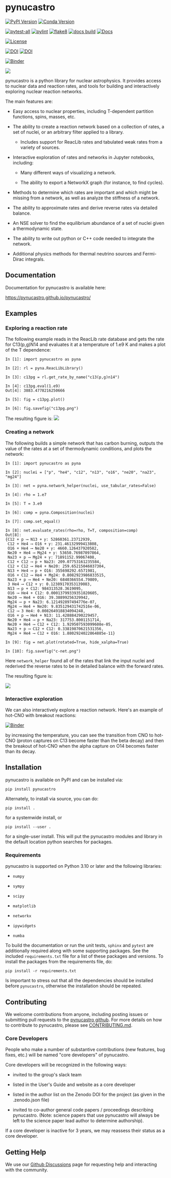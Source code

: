 # pynucastro

[![PyPI Version](https://img.shields.io/pypi/v/pynucastro)](https://pypi.org/project/pynucastro)
[![Conda Version](https://img.shields.io/conda/vn/conda-forge/pynucastro.svg)](https://anaconda.org/conda-forge/pynucastro)

[![pytest-all](https://github.com/pynucastro/pynucastro/actions/workflows/pytest-all.yml/badge.svg?branch=main)](https://github.com/pynucastro/pynucastro/actions/workflows/pytest-all.yml)
[![pylint](https://github.com/pynucastro/pynucastro/actions/workflows/pylint.yml/badge.svg?branch=main)](https://github.com/pynucastro/pynucastro/actions/workflows/pylint.yml)
[![flake8](https://github.com/pynucastro/pynucastro/actions/workflows/flake8.yml/badge.svg?branch=main)](https://github.com/pynucastro/pynucastro/actions/workflows/flake8.yml)
[![docs build](https://github.com/pynucastro/pynucastro/actions/workflows/docs-test.yml/badge.svg)](https://github.com/pynucastro/pynucastro/actions/workflows/docs-test.yml)
[![Docs](https://github.com/pynucastro/pynucastro/workflows/github%20pages/badge.svg)](http://pynucastro.github.io/pynucastro/)

[![License](https://img.shields.io/badge/License-BSD%203--Clause-blue.svg)](https://opensource.org/licenses/BSD-3-Clause)

[![DOI](http://joss.theoj.org/papers/10.21105/joss.00588/status.svg)](https://doi.org/10.21105/joss.00588)
[![DOI](https://zenodo.org/badge/DOI/10.5281/zenodo.1202434.svg)](https://doi.org/10.5281/zenodo.1202434)

[![Binder](https://mybinder.org/badge_logo.svg)](https://mybinder.org/v2/gh/pynucastro/pynucastro/main?filepath=examples%2Fpynucastro-examples.ipynb)


![](https://raw.githubusercontent.com/pynucastro/pynucastro/main/logo/logo.png)

pynucastro is a python library for nuclear astrophysics.  It provides
access to nuclear data and reaction rates, and tools for building
and interactively exploring nuclear reaction networks.

The main features are:

  * Easy access to nuclear properties, including T-dependent partition
    functions, spins, masses, etc.

  * The ability to create a reaction network based on a collection of
    rates, a set of nuclei, or an arbitrary filter applied to a
    library.

    * Includes support for ReacLib rates and tabulated weak rates from
      a variety of sources.

  * Interactive exploration of rates and networks in Jupyter
    notebooks, including:

    * Many different ways of visualizing a network.

    * The ability to export a NetworkX graph (for instance, to find
      cycles).

  * Methods to determine which rates are important and which might be
    missing from a network, as well as analyze the stiffness of a
    network.

  * The ability to approximate rates and derive reverse rates via
    detailed balance.

  * An NSE solver to find the equilibrium abundance of a set of nuclei
    given a thermodynamic state.

  * The ability to write out python or C++ code needed to integrate
    the network.

  * Additional physics methods for thermal neutrino sources and
    Fermi-Dirac integrals.

## Documentation

Documentation for pynucastro is available here:

https://pynucastro.github.io/pynucastro/


## Examples

### Exploring a reaction rate

The following example reads in the ReacLib rate database and
gets the rate for C13(p,g)N14 and evaluates it at a
temperature of 1.e9 K and makes a plot of the T dependence:

```
In [1]: import pynucastro as pyna

In [2]: rl = pyna.ReacLibLibrary()

In [3]: c13pg = rl.get_rate_by_name("c13(p,g)n14")

In [4]: c13pg.eval(1.e9)
Out[4]: 3883.4778216250666

In [5]: fig = c13pg.plot()

In [6]: fig.savefig("c13pg.png")

```

The resulting figure is:
![](https://raw.githubusercontent.com/pynucastro/pynucastro/main/docs/images/c13pg.png)

### Creating a network

The following builds a simple network that has carbon burning, outputs
the value of the rates at a set of thermodynamic conditions, and plots
the network:

```
In [1]: import pynucastro as pyna

In [2]: nuclei = ["p", "he4", "c12", "n13", "o16", "ne20", "na23", "mg24"]

In [3]: net = pyna.network_helper(nuclei, use_tabular_rates=False)

In [4]: rho = 1.e7

In [5]: T = 3.e9

In [6]: comp = pyna.Composition(nuclei)

In [7]: comp.set_equal()

In [8]: net.evaluate_rates(rho=rho, T=T, composition=comp)
Out[8]: 
{C12 + p ⟶ N13 + 𝛾: 52860361.23712939,
 C12 + He4 ⟶ O16 + 𝛾: 231.46132999413808,
 O16 + He4 ⟶ Ne20 + 𝛾: 4660.126437920582,
 Ne20 + He4 ⟶ Mg24 + 𝛾: 53650.76987097864,
 Na23 + p ⟶ Mg24 + 𝛾: 71891152.99067408,
 C12 + C12 ⟶ p + Na23: 209.07753161235584,
 C12 + C12 ⟶ He4 + Ne20: 259.65215046037304,
 N13 + He4 ⟶ p + O16: 355698292.6571981,
 O16 + C12 ⟶ He4 + Mg24: 0.8082923986833515,
 Na23 + p ⟶ He4 + Ne20: 6840366554.79809,
 3 He4 ⟶ C12 + 𝛾: 0.12389170353139083,
 N13 ⟶ p + C12: 984313528.3619095,
 O16 ⟶ He4 + C12: 0.00013799339351820605,
 Ne20 ⟶ He4 + O16: 39.38899256329942,
 Mg24 ⟶ p + Na23: 6.121492897494776e-07,
 Mg24 ⟶ He4 + Ne20: 9.835129431742516e-06,
 C12 ⟶ 3 He4: 0.008264918834094248,
 O16 + p ⟶ He4 + N13: 11.428884290229457,
 Ne20 + He4 ⟶ p + Na23: 317753.8001151714,
 Ne20 + He4 ⟶ C12 + C12: 1.929507593099608e-05,
 Na23 + p ⟶ C12 + C12: 0.33819870621531356,
 Mg24 + He4 ⟶ C12 + O16: 1.8802924022864885e-11}

In [9]: fig = net.plot(rotated=True, hide_xalpha=True)

In [10]: fig.savefig("c-net.png")
```

Here `network_helper` found all of the rates that link the input
nuclei and rederived the reverse rates to be in detailed balance with
the forward rates.

The resulting figure is:

![](https://raw.githubusercontent.com/pynucastro/pynucastro/main/docs/images/c-net.png)

### Interactive exploration

We can also interactively explore a reaction network.  Here's an
example of hot-CNO with breakout reactions:

[![Binder](https://mybinder.org/badge_logo.svg)](https://mybinder.org/v2/gh/pynucastro/pynucastro/HEAD?labpath=examples%2Fhot-CNO-breakout-example.ipynb)

by increasing the temperature, you can see the transition from CNO to
hot-CNO (proton captures on C13 become faster than the beta decay) and
then the breakout of hot-CNO when the alpha capture on O14 becomes
faster than its decay.


## Installation

pynucastro is available on PyPI and can be installed via:
```
pip install pynucastro
```

Alternately, to install via source, you can do:
```
pip install .
```
for a systemwide install, or
```
pip install --user .
```
for a single-user install.  This will put the pynucastro modules and library in
the default location python searches for packages.


### Requirements

pynucastro is supported on Python 3.10 or later and the following libraries:

* `numpy`

* `sympy`

* `scipy`

* `matplotlib`

* `networkx`

* `ipywidgets`

* `numba`

To build the documentation or run the unit tests, `sphinx` and
`pytest` are additionally required along with some supporting
packages. See the included `requirements.txt` file for a list of these
packages and versions. To install the packages from the requirements
file, do:
```
pip install -r requirements.txt
```
Is important to stress out that all the dependencies should be
installed before `pynucastro`, otherwise the installation should be
repeated.


## Contributing

We welcome contributions from anyone, including posting issues or
submitting pull requests to the [pynucastro github][1]. For more details
on how to contribute to pynucastro, please see [CONTRIBUTING.md][2].

[1]: https://github.com/pynucastro/pynucastro
[2]: https://github.com/pynucastro/pynucastro/blob/main/CONTRIBUTING.md


### Core Developers

People who make a number of substantive contributions (new features,
bug fixes, etc.) will be named "core developers" of pynucastro.

Core developers will be recognized in the following ways:

  * invited to the group's slack team

  * listed in the User's Guide and website as a core developer

  * listed in the author list on the Zenodo DOI for the project
    (as given in the .zenodo.json file)

  * invited to co-author general code papers / proceedings describing
    pynucastro.  (Note: science papers that use pynucastro will always
    be left to the science paper lead author to determine authorship).

If a core developer is inactive for 3 years, we may reassess their
status as a core developer.


## Getting Help

We use our [Github Discussions][3] page for requesting help and
interacting with the community.

[3]: https://github.com/pynucastro/pynucastro/discussions

